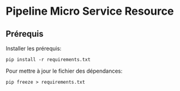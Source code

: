 # Pipeline Micro Service Resource

## Prérequis

Installer les prérequis:
```
pip install -r requirements.txt
```

Pour mettre à jour le fichier des dépendances:
```
pip freeze > requirements.txt
```